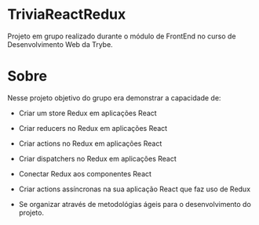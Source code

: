 # TriviaReactRedux
Projeto em grupo realizado durante o módulo de FrontEnd no curso de Desenvolvimento Web da Trybe.

# Sobre

Nesse projeto objetivo do grupo era demonstrar a capacidade de:

  - Criar um store Redux em aplicações React

  - Criar reducers no Redux em aplicações React

  - Criar actions no Redux em aplicações React

  - Criar dispatchers no Redux em aplicações React

  - Conectar Redux aos componentes React

  - Criar actions assíncronas na sua aplicação React que faz uso de Redux

  - Se organizar através de metodológias ágeis para o desenvolvimento do projeto.
